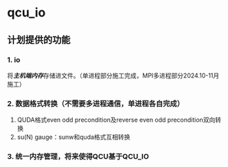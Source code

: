 # qcu_io

## 计划提供的功能

### 1. io

将***主机端内存***存储进文件。（单进程部分施工完成，MPI多进程部分2024.10-11月施工）

### 2. 数据格式转换（不需要多进程通信，单进程各自完成）

1. QUDA格式even odd precondition及reverse even odd precondition双向转换
2. su(N) gauge：sunw和quda格式互相转换

### 3. 统一内存管理，将来使得QCU基于QCU_IO
